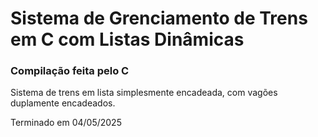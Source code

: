 # Sistema de Grenciamento de Trens em C com Listas Dinâmicas

### Compilação feita pelo C

Sistema de trens em lista simplesmente encadeada, com vagões duplamente encadeados.

Terminado em 04/05/2025